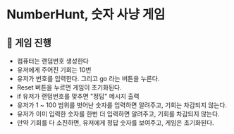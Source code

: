 # NumberHunt, 숫자 사냥 게임
 
## 🚀 게임 진행
- 컴퓨터는 랜덤번호 생성한다
- 유저에게 주어진 기회는 10번
- 유저가 번호를 입력한다. 그리고 go 라는 버튼을 누른다.
- Reset 버튼을 누르면 게임이 초기화된다.
- if 유저가 랜덤번호를 맞추면 "정답" 메시지 출력
- 유저가 1 ~ 100 범위를 벗어난 숫자를 입력하면 알려주고, 기회는 차감되지 않는다.
- 유저가 이미 입력한 숫자를 한번 더 입력하면 알려주고, 기회를 차감되지 않는다.
- 만약 기회를 다 소진하면, 유저에게 정답 숫자를 보여주고, 게임은 초기화된다.
